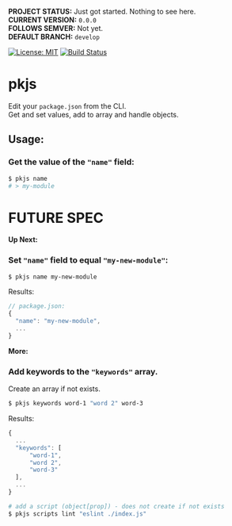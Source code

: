 **PROJECT STATUS:** Just got started. Nothing to see here.  
**CURRENT VERSION:** `0.0.0`  
**FOLLOWS SEMVER:** Not yet.  
**DEFAULT BRANCH:** `develop`  

[![License: MIT](https://img.shields.io/badge/License-MIT-blue.svg)](https://opensource.org/licenses/MIT)
[![Build Status](https://travis-ci.org/taitulism/pkjs.svg?branch=develop)](https://travis-ci.org/taitulism/pkjs)



pkjs
====
Edit your `package.json` from the CLI.  
Get and set values, add to array and handle objects.

Usage:
------
### Get the value of the `"name"` field:
```sh
$ pkjs name
# > my-module
```

# FUTURE SPEC

__Up Next:__
### Set `"name"` field to equal `"my-new-module"`:
```sh
$ pkjs name my-new-module
```
Results:
```js
// package.json:
{
  "name": "my-new-module",
  ...
}
```


__More:__
### Add keywords to the `"keywords"` array. 
Create an array if not exists.
```sh
$ pkjs keywords word-1 "word 2" word-3
```
Results:
```js
{
  ...
  "keywords": [
	  "word-1",
	  "word 2",
	  "word-3"
  ],
  ...
}
```

```sh
# add a script (object[prop]) - does not create if not exists
$ pkjs scripts lint "eslint ./index.js"
```
